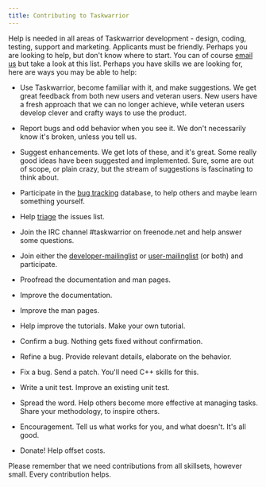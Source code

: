 ```yaml
---
title: Contributing to Taskwarrior
---
```


Help is needed in all areas of Taskwarrior development - design, coding, testing, support and marketing.
Applicants must be friendly.
Perhaps you are looking to help, but don't know where to start.
You can of course [email us](mailto:taskwarrior-dev@googlegroups.com) but take a look at this list.
Perhaps you have skills we are looking for, here are ways you may be able to help:

-   Use Taskwarrior, become familiar with it, and make suggestions.
    We get great feedback from both new users and veteran users.
    New users have a fresh approach that we can no longer achieve, while veteran users develop clever and crafty ways to use the product.

-   Report bugs and odd behavior when you see it.
    We don't necessarily know it's broken, unless you tell us.

-   Suggest enhancements.
    We get lots of these, and it's great.
    Some really good ideas have been suggested and implemented.
    Sure, some are out of scope, or plain crazy, but the stream of suggestions is fascinating to think about.

-   Participate in the [bug tracking](https://github.com/GothenburgBitFactory/taskwarrior/issues) database, to help others and maybe learn something yourself.

-   Help [triage](/docs/triage) the issues list.

-   Join the IRC channel \#taskwarrior on freenode.net and help answer some questions.

-   Join either the [developer-mailinglist](https://groups.google.com/forum/#!forum/taskwarrior-dev) or [user-mailinglist](https://groups.google.com/forum/#!forum/taskwarrior-user) (or both) and participate.

-   Proofread the documentation and man pages.

-   Improve the documentation.

-   Improve the man pages.

-   Help improve the tutorials.
    Make your own tutorial.

-   Confirm a bug.
    Nothing gets fixed without confirmation.

-   Refine a bug.
    Provide relevant details, elaborate on the behavior.

-   Fix a bug.
    Send a patch.
    You'll need C++ skills for this.

-   Write a unit test.
    Improve an existing unit test.

-   Spread the word.
    Help others become more effective at managing tasks.
    Share your methodology, to inspire others.

-   Encouragement.
    Tell us what works for you, and what doesn't.
    It's all good.

-   Donate! Help offset costs.

Please remember that we need contributions from all skillsets, however small.
Every contribution helps.
